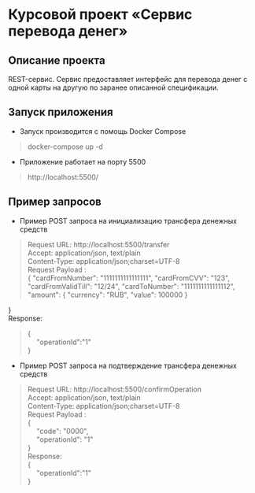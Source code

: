 # Курсовой проект «Сервис перевода денег»
## Описание проекта
REST-сервис. Сервис предоставляет интерфейс для перевода денег с одной карты на другую по заранее описанной спецификации.
## Запуск приложения
* Запуск производится с помощь Docker Compose
> docker-compose up -d

* Приложение работает на порту 5500  
> http://localhost:5500/

 ## Пример запросов

* Пример POST запроса на инициализацию трансфера денежных средств
> Request URL: http://localhost:5500/transfer  
  Accept: application/json, text/plain  
  Content-Type: application/json;charset=UTF-8  
  Request Payload :  
{
> "cardFromNumber": "1111111111111111",
 "cardFromCVV": "123",
 "cardFromValidTill": "12/24",
 "cardToNumber": "1111111111111112",
 "amount": {
     "currency": "RUB",
     "value": 100000
 }

}  
Response:  
> {  
> &emsp; "operationId":"1"  
> }

* Пример POST запроса на подтверждение трансфера денежных средств
> Request URL: http://localhost:5500/confirmOperation  
Accept: application/json, text/plain  
Content-Type: application/json;charset=UTF-8  
Request Payload :  
{  
&emsp; "code": "0000",  
&emsp; "operationId": "1"  
}  
Response:  
> {  
> &emsp; "operationId":"1"  
> }
